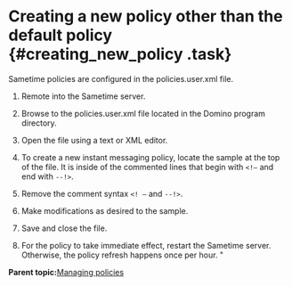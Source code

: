 # Creating a new policy other than the default policy {#creating_new_policy .task}

Sametime policies are configured in the policies.user.xml file.

1.  Remote into the Sametime server.

2.  Browse to the policies.user.xml file located in the Domino program directory.

3.  Open the file using a text or XML editor.

4.  To create a new instant messaging policy, locate the sample at the top of the file. It is inside of the commented lines that begin with `<!—` and end with `--!>`.

5.  Remove the comment syntax `<! –` and `--!>`.

6.  Make modifications as desired to the sample.

7.  Save and close the file.

8.  For the policy to take immediate effect, restart the Sametime server. Otherwise, the policy refresh happens once per hour. "


**Parent topic:**[Managing policies](managing_policies.md)

